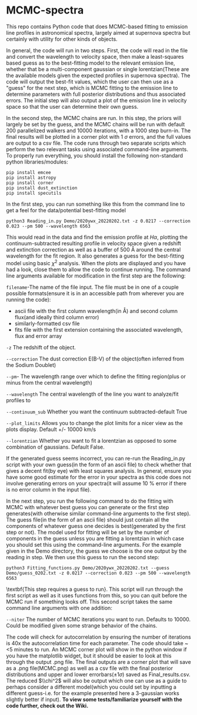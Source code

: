# MCMC-spectra
This repo contains Python code that does MCMC-based fitting to emission line profiles in astronomical spectra, largely aimed at supernova spectra but certainly with utility for other kinds of objects.

In general, the code will run in two steps. First, the code will read in the file and convert the wavelength to velocity space, then make a least-squares based guess as to the best-fitting model to the relevant emission line, whether that be a multi-component gaussian or single lorentzian(These are the available models given the expected profiles in supernova spectra). The code will output the best-fit values, which the user can then use as a "guess" for the next step, which is MCMC fitting to the emission line to determine parameters with full posterior distributions and thus associated errors. The initial step will also output a plot of the emission line in velocity space so that the user can determine their own guess.

In the second step, the MCMC chains are run. In this step, the priors will largely be set by the guess, and the MCMC chains will be run with default 200 parallelized walkers and 10000 iterations, with a 1000 step burn-in. The final results will be plotted in a corner plot with 1 $\sigma$ errors, and the full values are output to a csv file.
The code runs through two separate scripts which perform the two relevant tasks using associated command-line arguments.
To properly run everything, you should install the following non-standard python libraries/modules:
```
pip install emcee
pip install astropy
pip install corner
pip install dust_extinction
pip install specutils
```
In the first step, you can run something like this from the command line to get a feel for the data/potential best-fitting model

```
python3 Reading_in.py Demo/2020ywx_20220202.txt -z 0.0217 --correction 0.023 --pm 500 --wavelength 6563
```
This would read in the data and find the emission profile at $H \alpha$, plotting the continuum-subtracted resulting profile in velocity space given a redshift and extinction correction as well as a buffer of 500 Å around the central wavelength for the fit region.  It also generates a guess for the best-fitting model using basic $\chi^2$ analysis. When the plots are displayed and you have had a look, close them to allow the code to continue running.
The command line arguments available for modification in the first step are the following:

```filename```-The name of the file input. The file must be in one of a couple possible formats(ensure it is in an accessible path from wherever you are running the code):
* ascii file with the first column wavelength(in Å) and second column flux(and ideally third column error)
* similarly-formatted csv file
* fits file with the first extension containing the associated wavelength, flux and error array

 ```-z``` The redshift of the object.
 
 ```--correction``` The dust correction E(B-V) of the object(often inferred from the Sodium Doublet)
 
 ```--pm```- The wavelength range over which to define the fitting region(plus or minus from the central wavelength)
 
 ```--wavelength``` The central wavelength of the line you want to analyze/fit profiles to
 
 ```--continuum_sub``` Whether you want the continuum subtracted-default True

  ```--plot_limits``` Allows you to change the plot limits for a nicer view as the plots display. Default +/- 10000 km/s
   
   ```--lorentzian``` Whether you want to fit a lorentzian as opposed to some combination of gaussians. Default False.

If the generated guess seems incorrect, you can re-run the Reading_in.py script with your own guess(in the form of an ascii file) to check whether that gives a decent fit(by eye) with least squares analysis. In general, ensure you have some good estimate for the error in your spectra as this code does not involve generating errors on your spectra(it will assume 10 $\%$ error if there is no error column in the input file).

In the next step, you run the following command to do the fitting with MCMC with whatever best guess you can generate or the first step generates(with otherwise similar command-line arguments to the first step). The guess file(in the form of an ascii file) should just contain all the components of whatever guess one decides is best(generated by the first step or not). The model used for fitting will be set by the number of components in the guess unless you are fitting a lorentzian in which case you should set this using the command-line arguments. For the example given in the Demo directory, the guess we choose is the one output by the reading in step. We then use this guess to run the second step:
```
python3 Fitting_functions.py Demo/2020ywx_20220202.txt --guess Demo/guess_0202.txt -z 0.0217 --correction 0.023 --pm 500 --wavelength 6563
```
\textbf{This step requires a guess to run}. This script will run through the first script as well as it uses functions from this, so you can quit before the MCMC run if something looks off. This second script takes the same command line arguments with one addition: 

 ```--niter``` The number of MCMC iterations you want to run. Defaults to 10000. Could be modified given some strange behavior of the chains.

The code will check for autocorrelation by ensuring the number of iterations is 40x the autocorrelation time for each parameter. The code should take ~ <5 minutes to run. An MCMC corner plot will show in the python window if you have the matplotlib widget, but it should be easier to look at this through the output .png file.
The final outputs are a corner plot that will save as a .png file(MCMC.png) as well as a csv file with the final posterior distributions and upper and lower errorbars($\pm 1 \sigma$) saved as Final_results.csv.  The reduced $\\chi^2$ will also be output which one can use as a guide to perhaps consider a different model(which you could set by inputting a different guess-i.e. for the example presented here a 3-gaussian works slightly better if input). 
$\textbf{To view some tests/familiarize yourself with the code further, check out the Wiki.}$
